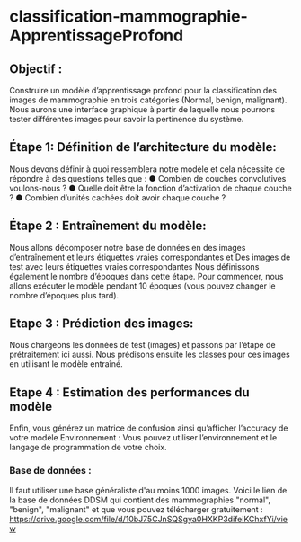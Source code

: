 # classification-mammographie-ApprentissageProfond
## Objectif :
Construire un modèle d’apprentissage profond pour la classification des
images de mammographie en trois catégories (Normal, benign, malignant).
Nous aurons une interface graphique à partir de laquelle nous pourrons tester
différentes images pour savoir la pertinence du système.
## Étape 1: Définition de l’architecture du modèle:
Nous devons définir à quoi ressemblera notre modèle et cela nécessite de
répondre à des questions telles que :
● Combien de couches convolutives voulons-nous ?
● Quelle doit être la fonction d’activation de chaque couche ?
● Combien d’unités cachées doit avoir chaque couche ?
## Étape 2 : Entraînement du modèle:
Nous allons décomposer notre base de données en des images
d’entraînement et leurs étiquettes vraies correspondantes et Des images de
test avec leurs étiquettes vraies correspondantes
Nous définissons également le nombre d’époques dans cette étape. Pour
commencer, nous allons exécuter le modèle pendant 10 époques (vous
pouvez changer le nombre d’époques plus tard).
## Etape 3 : Prédiction des images:
Nous chargeons les données de test (images) et passons par l’étape de
prétraitement ici aussi. Nous prédisons ensuite les classes pour ces images
en utilisant le modèle entraîné.

## Etape 4 : Estimation des performances du modèle
Enfin, vous générez un matrice de confusion ainsi qu’afficher l’accuracy de
votre modèle
Environnement :
Vous pouvez utiliser l’environnement et le langage de programmation de votre
choix.
### Base de données :

Il faut utiliser une base généraliste d'au moins 1000 images.
Voici le lien de la base de données DDSM qui contient des mammographies
"normal", "benign", "malignant" et que vous pouvez télécharger gratuitement :
https://drive.google.com/file/d/10bJ75CJnSQSgya0HXKP3difeiKChxfYi/view
